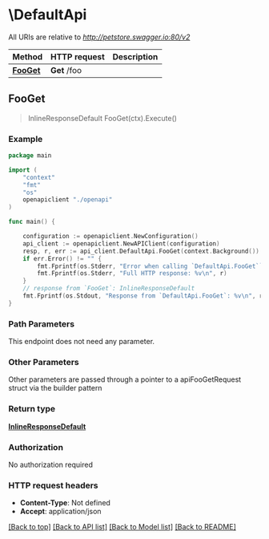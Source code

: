 # \DefaultApi

All URIs are relative to *http://petstore.swagger.io:80/v2*

Method | HTTP request | Description
------------- | ------------- | -------------
[**FooGet**](DefaultApi.md#FooGet) | **Get** /foo | 



## FooGet

> InlineResponseDefault FooGet(ctx).Execute()



### Example

```go
package main

import (
    "context"
    "fmt"
    "os"
    openapiclient "./openapi"
)

func main() {

    configuration := openapiclient.NewConfiguration()
    api_client := openapiclient.NewAPIClient(configuration)
    resp, r, err := api_client.DefaultApi.FooGet(context.Background()).Execute()
    if err.Error() != "" {
        fmt.Fprintf(os.Stderr, "Error when calling `DefaultApi.FooGet``: %v\n", err)
        fmt.Fprintf(os.Stderr, "Full HTTP response: %v\n", r)
    }
    // response from `FooGet`: InlineResponseDefault
    fmt.Fprintf(os.Stdout, "Response from `DefaultApi.FooGet`: %v\n", resp)
}
```

### Path Parameters

This endpoint does not need any parameter.

### Other Parameters

Other parameters are passed through a pointer to a apiFooGetRequest struct via the builder pattern


### Return type

[**InlineResponseDefault**](InlineResponseDefault.md)

### Authorization

No authorization required

### HTTP request headers

- **Content-Type**: Not defined
- **Accept**: application/json

[[Back to top]](#) [[Back to API list]](../README.md#documentation-for-api-endpoints)
[[Back to Model list]](../README.md#documentation-for-models)
[[Back to README]](../README.md)

